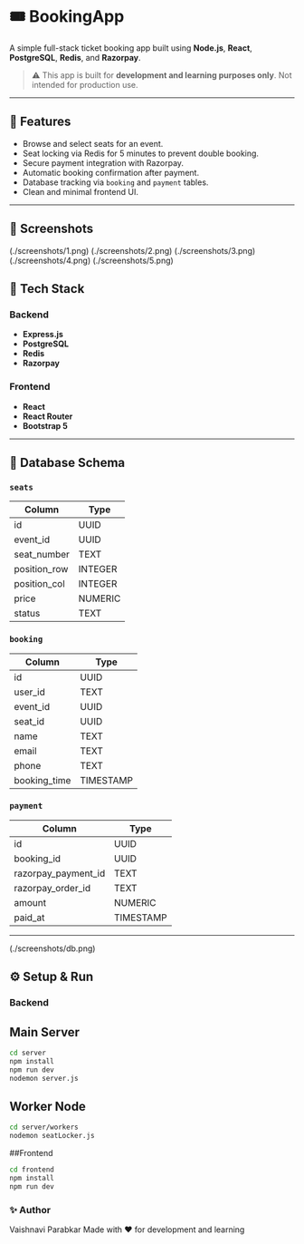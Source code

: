 # 🎟️ BookingApp

A simple full-stack ticket booking app built using **Node.js**, **React**, **PostgreSQL**, **Redis**, and **Razorpay**.

> ⚠️ This app is built for **development and learning purposes only**. Not intended for production use.

---

## 🚀 Features

- Browse and select seats for an event.
- Seat locking via Redis for 5 minutes to prevent double booking.
- Secure payment integration with Razorpay.
- Automatic booking confirmation after payment.
- Database tracking via `booking` and `payment` tables.
- Clean and minimal frontend UI.

---

## 📸 Screenshots

(./screenshots/1.png)
(./screenshots/2.png)
(./screenshots/3.png)
(./screenshots/4.png)
(./screenshots/5.png)
## 🧠 Tech Stack

### Backend
- **Express.js**
- **PostgreSQL**
- **Redis**
- **Razorpay**

### Frontend
- **React**
- **React Router**
- **Bootstrap 5**

---

## 🧩 Database Schema

### `seats`
| Column         | Type     |
|----------------|----------|
| id             | UUID     |
| event_id       | UUID     |
| seat_number    | TEXT     |
| position_row   | INTEGER  |
| position_col   | INTEGER  |
| price          | NUMERIC  |
| status         | TEXT     |

### `booking`
| Column       | Type     |
|--------------|----------|
| id           | UUID     |
| user_id      | TEXT     |
| event_id     | UUID     |
| seat_id      | UUID     |
| name         | TEXT     |
| email        | TEXT     |
| phone        | TEXT     |
| booking_time | TIMESTAMP|

### `payment`
| Column             | Type     |
|--------------------|----------|
| id                 | UUID     |
| booking_id         | UUID     |
| razorpay_payment_id| TEXT     |
| razorpay_order_id  | TEXT     |
| amount             | NUMERIC  |
| paid_at            | TIMESTAMP|

---

(./screenshots/db.png)
## ⚙️ Setup & Run

### Backend

## Main Server
```bash
cd server
npm install
npm run dev
nodemon server.js
```
## Worker Node
```bash 
cd server/workers
nodemon seatLocker.js
```
##Frontend

```bash
cd frontend
npm install
npm run dev
```
### ✨ Author
Vaishnavi Parabkar
Made with ❤️ for development and learning

